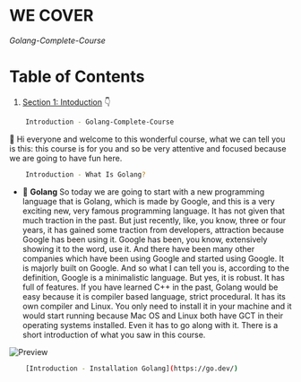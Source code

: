 # WE COVER

*Golang-Complete-Course*

# Table of Contents


1. [Section 1: Intoduction]() 👇

	 
 ```bash
	 Introduction - Golang-Complete-Course
```


👋  Hi everyone and welcome to this wonderful course, what we can tell you is this: this course is for you and so be very attentive and focused because we are going to have fun here.

 ```bash
	 Introduction - What Is Golang?
```

- 🤤 **Golang** So today we are going to start with a new programming language that is Golang, which is made by Google, and this is a very exciting new, very famous programming language. It has not given that much traction in the past. But just recently, like, you know, three or four years, it has gained some traction from developers, attraction because Google has been using it. Google has been, you know, extensively showing it to the word, use it. And there have been many other companies which have been using Google and started using Google. It is majorly built on Google. And so what I can tell you is, according to the definition, Google is a minimalistic language. But yes, it is robust. It has full of features. If you have learned C++ in the past, Golang would be easy because it is compiler based language, strict procedural. It has its own compiler and Linux. You only need to install it in your machine and it would start running because Mac OS and Linux both have GCT in their operating systems installed. Even it has to go along with it. There is a short introduction of what you saw in this course. 


![Preview](https://github.com/patbi/Golang-Complete-Course/blob/main/Introduction/What_Is_Golang.jpg)



 ```bash
	 [Introduction - Installation Golang](https://go.dev/)  
```
